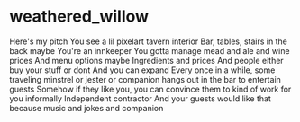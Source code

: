 # weathered_willow

Here's my pitch
You see a lil pixelart tavern interior
Bar, tables, stairs in the back maybe
You're an innkeeper
You gotta manage mead and ale and wine prices
And menu options maybe
Ingredients and prices
And people either buy your stuff or dont
And you can expand
Every once in a while, some traveling minstrel or jester or companion hangs out in the bar to entertain guests
Somehow if they like you, you can convince them to kind of work for you informally
Independent contractor
And your guests would like that because music and jokes and companion
